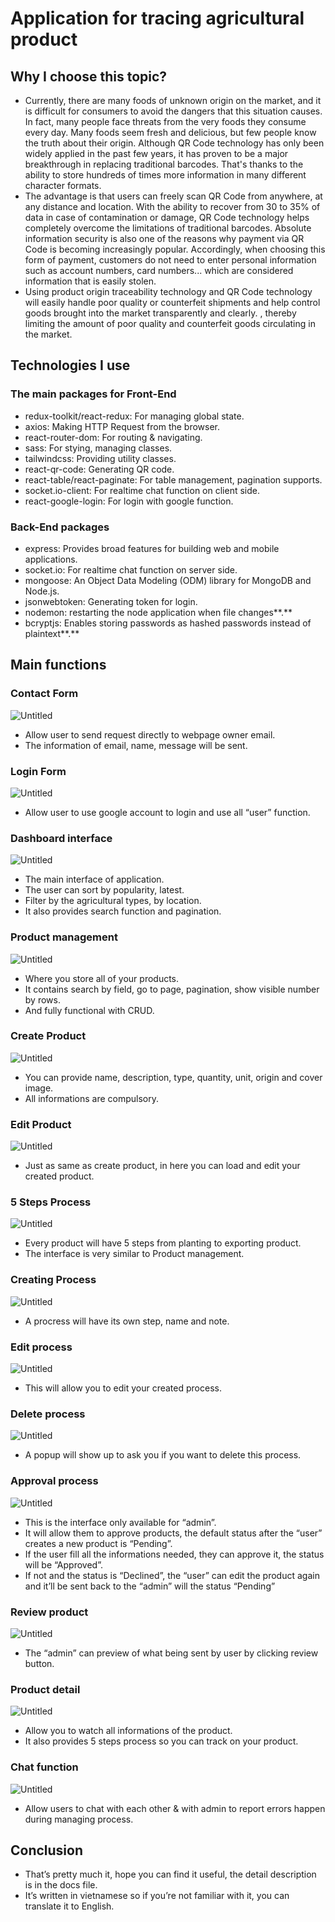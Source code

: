 # Application for tracing agricultural product

## Why I choose this topic?

- Currently, there are many foods of unknown origin on the market, and it is difficult for consumers to avoid the dangers that this situation causes. In fact, many people face threats from the very foods they consume every day. Many foods seem fresh and delicious, but few people know the truth about their origin. Although QR Code technology has only been widely applied in the past few years, it has proven to be a major breakthrough in replacing traditional barcodes. That's thanks to the ability to store hundreds of times more information in many different character formats.
- The advantage is that users can freely scan QR Code from anywhere, at any distance and location. With the ability to recover from 30 to 35% of data in case of contamination or damage, QR Code technology helps completely overcome the limitations of traditional barcodes. Absolute information security is also one of the reasons why payment via QR Code is becoming increasingly popular. Accordingly, when choosing this form of payment, customers do not need to enter personal information such as account numbers, card numbers... which are considered information that is easily stolen.
- Using product origin traceability technology and QR Code technology will easily handle poor quality or counterfeit shipments and help control goods brought into the market transparently and clearly. , thereby limiting the amount of poor quality and counterfeit goods circulating in the market.

## Technologies I use

### The main packages for Front-End

- redux-toolkit/react-redux: For managing global state.
- axios: Making HTTP Request from the browser.
- react-router-dom: For routing & navigating.
- sass: For stying, managing classes.
- tailwindcss: Providing utility classes.
- react-qr-code: Generating QR code.
- react-table/react-paginate: For table management, pagination supports.
- socket.io-client: For realtime chat function on client side.
- react-google-login: For login with google function.

### Back-End packages

- express: Provides broad features for building web and mobile applications.
- socket.io: For realtime chat function on server side.
- mongoose: An Object Data Modeling (ODM) library for MongoDB and Node.js.
- jsonwebtoken: Generating token for login.
- nodemon: restarting the node application when file changes**.**
- bcryptjs: Enables storing passwords as hashed passwords instead of plaintext**.**

## Main functions

### Contact Form

![Untitled](iARW%20Documentation%2090927abe1a5942358a1d730f751778da/Untitled.png)

- Allow user to send request directly to webpage owner email.
- The information of email, name, message will be sent.

### Login Form

![Untitled](iARW%20Documentation%2090927abe1a5942358a1d730f751778da/Untitled%201.png)

- Allow user to use google account to login and use all “user” function.

### Dashboard interface

![Untitled](iARW%20Documentation%2090927abe1a5942358a1d730f751778da/Untitled%202.png)

- The main interface of application.
- The user can sort by popularity, latest.
- Filter by the agricultural types, by location.
- It also provides search function and pagination.

### Product management

![Untitled](iARW%20Documentation%2090927abe1a5942358a1d730f751778da/Untitled%203.png)

- Where you store all of your products.
- It contains search by field, go to page, pagination, show visible number by rows.
- And fully functional with CRUD.

### Create Product

![Untitled](iARW%20Documentation%2090927abe1a5942358a1d730f751778da/Untitled%204.png)

- You can provide name, description, type, quantity, unit, origin and cover image.
- All informations are compulsory.

### Edit Product

![Untitled](iARW%20Documentation%2090927abe1a5942358a1d730f751778da/Untitled%205.png)

- Just as same as create product, in here you can load and edit your created product.

### 5 Steps Process

![Untitled](iARW%20Documentation%2090927abe1a5942358a1d730f751778da/Untitled%206.png)

- Every product will have 5 steps from planting to exporting product.
- The interface is very similar to Product management.

### Creating Process

![Untitled](iARW%20Documentation%2090927abe1a5942358a1d730f751778da/Untitled%207.png)

- A procress will have its own step, name and note.

### Edit process

![Untitled](iARW%20Documentation%2090927abe1a5942358a1d730f751778da/Untitled%208.png)

- This will allow you to edit your created process.

### Delete process

![Untitled](iARW%20Documentation%2090927abe1a5942358a1d730f751778da/Untitled%209.png)

- A popup will show up to ask you if you want to delete this process.

### Approval process

![Untitled](iARW%20Documentation%2090927abe1a5942358a1d730f751778da/Untitled%2010.png)

- This is the interface only available for “admin”.
- It will allow them to approve products, the default status after the “user” creates a new product is “Pending”.
- If the user fill all the informations needed, they can approve it, the status will be “Approved”.
- If not and the status is “Declined”, the “user” can edit the product again and it’ll be sent back to the “admin” will the status “Pending”

### Review product

![Untitled](iARW%20Documentation%2090927abe1a5942358a1d730f751778da/Untitled%2011.png)

- The “admin” can preview of what being sent by user by clicking review button.

### Product detail

![Untitled](iARW%20Documentation%2090927abe1a5942358a1d730f751778da/Untitled%2012.png)

- Allow you to watch all informations of the product.
- It also provides 5 steps process so you can track on your product.

### Chat function

![Untitled](iARW%20Documentation%2090927abe1a5942358a1d730f751778da/Untitled%2013.png)

- Allow users to chat with each other & with admin to report errors happen during managing process.

## Conclusion

- That’s pretty much it, hope you can find it useful, the detail description is in the docs file.
- It’s written in vietnamese so if you’re not familiar with it, you can translate it to English.
